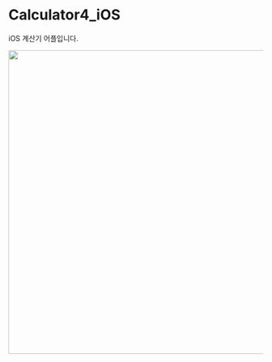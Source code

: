 # Calculator4_iOS
iOS 계산기 어플입니다.

<img src="https://user-images.githubusercontent.com/51853700/182271717-3e066fe8-666d-4262-9e61-169c3d7f5be3.png" height=600>
